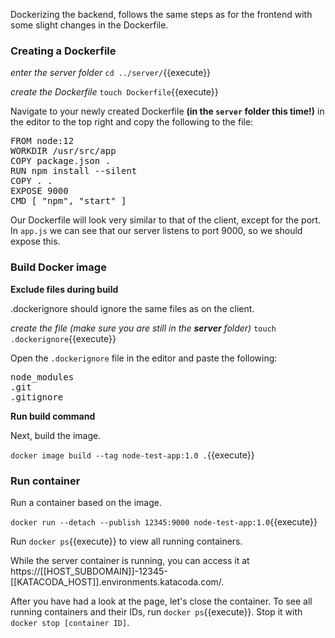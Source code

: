 Dockerizing the backend, follows the same steps as for the frontend with some slight changes in the Dockerfile.

### Creating a Dockerfile

*enter the server folder*
`cd ../server/`{{execute}}

*create the Dockerfile*
`touch Dockerfile`{{execute}}

Navigate to your newly created Dockerfile **(in the `server` folder this time!)** in the editor to the top right and copy the following to the file:

<pre class="file" data-filename="Dockerfile" data-target="replace">
FROM node:12
WORKDIR /usr/src/app
COPY package.json .
RUN npm install --silent
COPY . .
EXPOSE 9000
CMD [ "npm", "start" ]
</pre>

Our Dockerfile will look very similar to that of the client, except for the port. In `app.js` we can see that our server listens to port 9000, so we should expose this.

### Build Docker image

**Exclude files during build**

.dockerignore should ignore the same files as on the client.

*create the file (make sure you are still in the **server** folder)*
`touch .dockerignore`{{execute}} 

Open the `.dockerignore` file in the editor and paste the following:

<pre class="file" data-filename=".dockerignore" data-target="replace">
node_modules 
.git
.gitignore
</pre>

**Run build command**

Next, build the image.

`docker image build --tag node-test-app:1.0 .`{{execute}}

### Run container

Run a container based on the image.

`docker run --detach --publish 12345:9000 node-test-app:1.0`{{execute}}

Run `docker ps`{{execute}} to view all running containers.

While the server container is running, you can access it at https://[[HOST_SUBDOMAIN]]-12345-[[KATACODA_HOST]].environments.katacoda.com/.

After you have had a look at the page, let's close the container. To see all running containers and their IDs, run `docker ps`{{execute}}. Stop it with `docker stop [container ID]`.